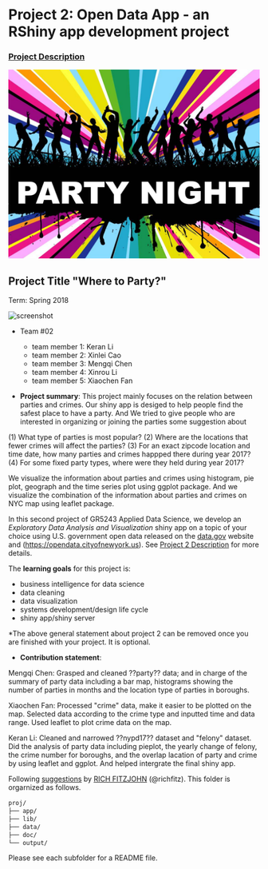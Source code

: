 # Project 2: Open Data App - an RShiny app development project

### [Project Description](doc/project2_desc.md)

![screenshot](doc/screenshot2.jpg)



## Project Title "Where to Party?"
Term: Spring 2018

![screenshot](doc/party.jpg)


+ Team #02

	+ team member 1: Keran Li
	+ team member 2: Xinlei Cao
	+ team member 3: Mengqi Chen
	+ team member 4: Xinrou Li
	+ team member 5: Xiaochen Fan

+ **Project summary**: 
This project mainly focuses on the relation between parties and crimes. Our shiny app is desiged to help people find the safest place to have a party. And We tried to give people who are interested in organizing or joining the parties some suggestion about 

(1)	What type of parties is most popular?
(2)	Where are the locations that fewer crimes will affect the parties?
(3) For an exact zipcode location and time date, how many parties and crimes happped there during year 2017?
(4) For some fixed party types, where were they held during year 2017?

We visualize the information about parties and crimes using histogram, pie plot, geograph and the time series plot using ggplot package.
And we visualize the combination of the information about parties and crimes on NYC map using leaflet package.

In this second project of GR5243 Applied Data Science, we develop an *Exploratory Data Analysis and Visualization* shiny app on a topic of your choice using U.S. government open data released on the [data.gov](https://data.gov/) website and (https://opendata.cityofnewyork.us). See [Project 2 Description](doc/project2_desc.md) for more details.  

The **learning goals** for this project is:

- business intelligence for data science
- data cleaning
- data visualization
- systems development/design life cycle
- shiny app/shiny server

*The above general statement about project 2 can be removed once you are finished with your project. It is optional.


+ **Contribution statement**:

Mengqi Chen: Grasped and cleaned ??party?? data; and in charge of the summary of party data including a bar map, histograms showing the number of parties in months and the location type of parties in boroughs.

Xiaochen Fan: Processed "crime" data, make it easier to be plotted on the map. Selected data according to the crime type and inputted time and data range. Used leaflet to plot crime data on the map.

Keran Li: Cleaned and narrowed ??nypd17?? dataset and "felony" dataset. Did the analysis of party data including pieplot, the yearly change of felony, the crime number for boroughs, and the overlap lacation of party and crime by using leaflet and ggplot. And helped intergrate the final shiny app.

Following [suggestions](http://nicercode.github.io/blog/2013-04-05-projects/) by [RICH FITZJOHN](http://nicercode.github.io/about/#Team) (@richfitz). This folder is orgarnized as follows.

```
proj/
├── app/
├── lib/
├── data/
├── doc/
└── output/
```

Please see each subfolder for a README file.

